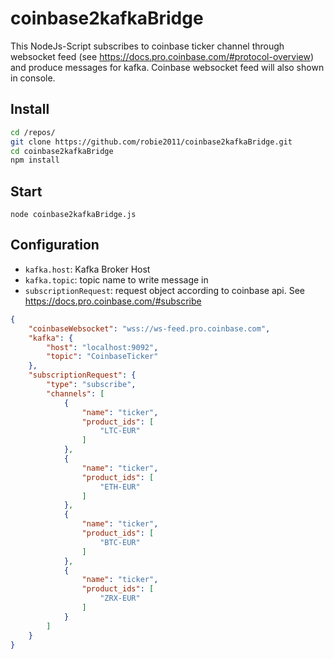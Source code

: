 # coinbase2kafkaBridge
This NodeJs-Script subscribes to coinbase ticker channel through websocket feed (see https://docs.pro.coinbase.com/#protocol-overview) and produce messages for kafka. Coinbase websocket feed will also shown in console.

## Install
```bash
cd /repos/
git clone https://github.com/robie2011/coinbase2kafkaBridge.git
cd coinbase2kafkaBridge
npm install
```
## Start

    node coinbase2kafkaBridge.js

## Configuration

  * `kafka.host`: Kafka Broker Host
  * `kafka.topic`: topic name to write message in
  * `subscriptionRequest`: request object according to coinbase api. See https://docs.pro.coinbase.com/#subscribe

```json
{
    "coinbaseWebsocket": "wss://ws-feed.pro.coinbase.com",
    "kafka": {
        "host": "localhost:9092",
        "topic": "CoinbaseTicker"
    },
    "subscriptionRequest": {
        "type": "subscribe",
        "channels": [
            {
                "name": "ticker",
                "product_ids": [
                    "LTC-EUR"
                ]
            },
            {
                "name": "ticker",
                "product_ids": [
                    "ETH-EUR"
                ]
            },
            {
                "name": "ticker",
                "product_ids": [
                    "BTC-EUR"
                ]
            },
            {
                "name": "ticker",
                "product_ids": [
                    "ZRX-EUR"
                ]
            }
        ]
    }
}
```